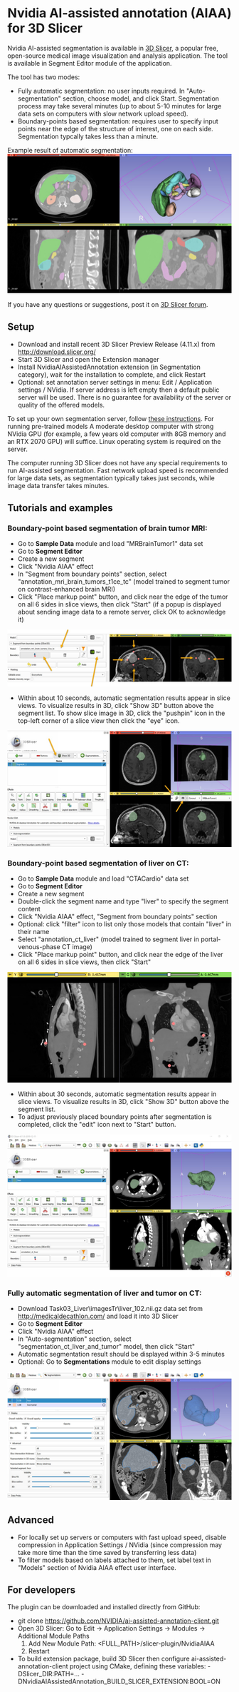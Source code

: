 # Nvidia AI-assisted annotation (AIAA) for 3D Slicer

Nvidia AI-assisted segmentation is available in [3D Slicer](https://www.slicer.org), a popular free, open-source medical image visualization and analysis application. The tool is available in Segment Editor module of the application.

The tool has two modes:
- Fully automatic segmentation: no user inputs required. In "Auto-segmentation" section, choose model, and click Start. Segmentation process may take several minutes (up to about 5-10 minutes for large data sets on computers with slow network upload speed).
- Boundary-points based segmentation: requires user to specify input points near the edge of the structure of interest, one on each side. Segmentation typcally takes less than a minute.

Example result of automatic segmentation:
![](snapshot.jpg?raw=true "Example segmentation result")

If you have any questions or suggestions, post it on [3D Slicer forum](https://discourse.slicer.org).

## Setup
- Download and install recent 3D Slicer Preview Release (4.11.x) from http://download.slicer.org/
- Start 3D Slicer and open the Extension manager
- Install NvidiaAIAssistedAnnotation extension (in Segmentation category), wait for the installation to complete, and click Restart
- Optional: set annotation server settings in menu: Edit / Application settings / NVidia. If server address is left empty then a default public server will be used. There is no guarantee for availability of the server or quality of the offered models.

To set up your own segmentation server, follow [these instructions](https://docs.nvidia.com/clara/aiaa/tlt-mi-ai-an-sdk-getting-started/index.html). For running pre-trained models A moderate desktop computer with strong NVidia GPU (for example, a few years old computer with 8GB memory and an RTX 2070 GPU) will suffice. Linux operating system is required on the server.

The computer running 3D Slicer does not have any special requirements to run AI-assisted segmentation. Fast network upload speed is recommended for large data sets, as segmentation typically takes just seconds, while image data transfer takes minutes.

## Tutorials and examples

### Boundary-point based segmentation of brain tumor MRI:

- Go to **Sample Data** module and load "MRBrainTumor1" data set
- Go to **Segment Editor**
- Create a new segment
- Click "Nvidia AIAA" effect
- In "Segment from boundary points" section, select "annotation_mri_brain_tumors_t1ce_tc" (model trained to segment tumor on contrast-enhanced brain MRI)
- Click "Place markup point" button, and click near the edge of the tumor on all 6 sides in slice views, then click "Start" (if a popup is displayed about sending image data to a remote server, click OK to acknowledge it)

![](snapshot-annotation-points-brain.jpg?raw=true "Brain tumor input boundary points")

- Within about 10 seconds, automatic segmentation results appear in slice views. To visualize results in 3D, click "Show 3D" button above the segment list. To show slice image in 3D, click the "pushpin" icon in the top-left corner of a slice view then click the "eye" icon.

![](snapshot-annotation-result-brain.jpg?raw=true "Brain tumor annotation results")

### Boundary-point based segmentation of liver on CT:

- Go to **Sample Data** module and load "CTACardio" data set
- Go to **Segment Editor**
- Create a new segment
- Double-click the segment name and type "liver" to specify the segment content
- Click "Nvidia AIAA" effect, "Segment from boundary points" section
- Optional: click "filter" icon to list only those models that contain "liver" in their name
- Select "annotation_ct_liver" (model trained to segment liver in portal-venous-phase CT image)
- Click "Place markup point" button, and click near the edge of the liver on all 6 sides in slice views, then click "Start"

![](snapshot-annotation-points-liver.jpg?raw=true "Liver input boundary points")

- Within about 30 seconds, automatic segmentation results appear in slice views. To visualize results in 3D, click "Show 3D" button above the segment list.
- To adjust previously placed boundary points after segmentation is completed, click the "edit" icon next to "Start" button.

![](snapshot-annotation-result-liver.jpg?raw=true "Liver annotation results")

### Fully automatic segmentation of liver and tumor on CT:

- Download Task03_Liver\imagesTr\liver_102.nii.gz data set from http://medicaldecathlon.com/ and load it into 3D Slicer
- Go to **Segment Editor**
- Click "Nvidia AIAA" effect
- In "Auto-segmentation" section, select "segmentation_ct_liver_and_tumor" model, then click "Start"
- Automatic segmentation result should be displayed within 3-5 minutes
- Optional: Go to **Segmentations** module to edit display settings

![](snapshot-segmentation-result-liver.jpg?raw=true "Automatic liver and tumor segmentation results")

## Advanced

- For locally set up servers or computers with fast upload speed, disable compression in Application Settings / NVidia (since compression may take more time than the time saved by transferring less data)
- To filter models based on labels attached to them, set label text in "Models" section of Nvidia AIAA effect user interface.

## For developers
The plugin can be downloaded and installed directly from GitHub:
- git clone https://github.com/NVIDIA/ai-assisted-annotation-client.git
- Open 3D Slicer: Go to Edit -> Application Settings -> Modules -> Additional Module Paths
   1) Add New Module Path: <FULL_PATH>/slicer-plugin/NvidiaAIAA
   2) Restart
- To build extension package, build 3D Slicer then configure ai-assisted-annotation-client project using CMake, defining these variables: -DSlicer_DIR:PATH=... -DNvidiaAIAssistedAnnotation_BUILD_SLICER_EXTENSION:BOOL=ON
